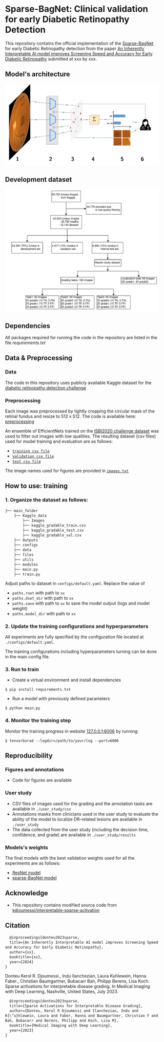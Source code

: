 # Sparse-BagNet: Clinical validation for early Diabetic Retinopathy Detection
This repository contains the official implementation of the [Sparse-BagNet](https://openreview.net/forum?id=us8BFTsWOq) for early Diabetic Retinopathy detection from the paper [An Inherently Interpretable AI model improves Screening Speed and Accuracy
for Early Diabetic Retinopathy](...) submitted at xxx by xxx.

## Model's architecture
![Model's architecture](./files/model_architecture.png)

## Development dataset
![Dev dataset](./files/dev_dataset.png)


## Dependencies
All packages required for running the code in the repository are listed in the file _requirements.txt_

## Data \& Preprocessing
### Data
The code in this repository uses publicly available Kaggle dataset for the [diabetic retinopathy detection challenge](https://www.kaggle.com/c/diabetic-retinopathy-detection/data)

### Preprocessing
Each image was preprocessed by tightly cropping the circular mask of the retinal fundus and resize to 512 x 512. The code is available here: [preprocessing](https://github.com/berenslab/fundus\_circle\_cropping)

An ensemble of EfficientNets trained on the [ISBI2020 challenge dataset](https://isbi.deepdr.org/challenge2.html) was used to filter out images with low qualities. The resulting dataset (csv files) used for model training and evaluation are as follows: 
- [`training csv file`](./files/csv_files/kaggle_gradable_train.csv)
- [`validation csv file`](./files/csv_files/kaggle_gradable_val.csv)
- [`test csv file`](./files/csv_files/kaggle_gradable_test.csv) 

The image names used for figures are provided in [`images.txt`](./files/image.txt)

## How to use: training
### 1. Organize the dataset as follows:
```
├── main_folder
    ├── Kaggle_data
        ├── Images
        ├── kaggle_gradable_train.csv
        ├── kaggle_gradable_test.csv
        ├── kaggle_gradable_val.csv 
    ├── Outputs
    ├── configs
    ├── data
    ├── files
    ├── utils
    ├── modules  
    ├── main.py
    ├── train.py
```

Adjust paths to dataset in `configs/default.yaml`. Replace the value of
- `paths.root` with path to `xx`
- `paths.dset_dir` with path to `xx`
- `paths.save` with path to `xx` to save the model output (logs and model weight)
- `paths.model_dir` with path to `xx`

### 2. Update the training configurations and hyperparameters 
All experiments are fully specified by the configuration file located at `./configs/default.yaml`.

The training configurations including hyperparameters turning can be done in the main config file.

### 3. Run to train
- Create a virtual environment and install dependencies 
```shell
$ pip install requirements.txt
```
- Run a model with previously defined parameters
```shell
$ python main.py
```

### 4. Monitor the training step 
Monitor the training progress in website [127.0.0.1:6006](127.0.0.1:6006) by running:

```
$ tensorborad --logdir=/path/to/your/log --port=6006
```

## Reproducibility
### Figures and annotations
- Code for figures are available

### User study
- CSV files of images used for the grading and the annotation tasks are available in `./user_study/csv`
- Annotations masks from clinicians used in the user study to evaluate the ability of the model to localize DR-related lesions are available in `./user_study` 
- The data collected from the user study (including the decision time, confidence, and grade) are available in `./user_study/results` 

### Models's weights
The final models with the best validation weights used for all the experiments are as follows:
- [ResNet model](https://drive.google.com/file/d/19uxCKAGI7B29tL0C89ZRnUaSSfjf01wp/view?usp=drive_link)
- [sparse-BagNet model](https://drive.google.com/file/d/1-BlykANm7bhJytlg25laWIeLZAtihYUU/view?usp=drive_link)

## Acknowledge
-  This repository contains modified source code from [kdjoumessi/interpretable-sparse-activation](https://github.com/kdjoumessi/interpretable-sparse-activation) 

## Citation
```
  @inproceedings{donteu2023sparse,
  title={An Inherently Interpretable AI model improves Screening Speed and Accuracy for Early Diabetic Retinopathy},
  author={xx},
  booktitle={xx},
  year={2024}
}
```

Donteu Kerol R. Djoumessi., Indu Ilanchezian, Laura Kuhlewein, Hanna Faber., Christian Baumgartner, Bubacarr Bah, Philipp Berens, Lisa Koch. Sparse activations for interpretable disease grading. In Medical Imaging with Deep Learning, Nashville, United States, July 2023.
```
  @inproceedings{donteu2023sparse,
  title={Sparse Activations for Interpretable Disease Grading},
  author={Donteu, Kerol R Djoumessi and Ilanchezian, Indu and K{\"u}hlewein, Laura and Faber, Hanna and Baumgartner, Christian F and Bah, Bubacarr and Berens, Philipp and Koch, Lisa M},
  booktitle={Medical Imaging with Deep Learning},
  year={2023}
}
```
